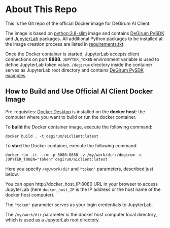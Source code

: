 # About This Repo

This is the Git repo of the official Docker image for DeGirum AI Client.

The image is based on [python:3.8-slim](https://hub.docker.com/_/python) image and contains [DeGirum PySDK](https://degirum.github.io/simple/degirum/index.html) and [JupyterLab](https://jupyter.org/install) packages.
All additional Python packages to be installed at the image creation process are listed in [requirements.txt](https://github.com/DeGirum/docker-degirum/blob/master/aiclient/requirements.txt).

Once the Docker container is started, JupyterLab accepts client connections on port **8888**.
`JUPYTER_TOKEN` environment variable is used to define JupyterLab token value.
`/degirum` directory inside the container serves as JupyterLab root directory and contains [DeGirum PySDK examples](https://github.com/DeGirum/PySDKExamples).

## How to Build and Use Official AI Client Docker Image

Pre-requisites: [Docker Desktop](https://www.docker.com/get-started/) is installed on the **docker host**: the computer where you want 
to build or run the docker container.

To **build** the Docker container image, execute the following command:

    docker build . -t degirum/aiclient:latest

To **start** the Docker container, execute the following command:

    docker run -it --rm -p 8080:8888 -v /my/work/dir:/degirum -e JUPYTER_TOKEN="token" degirum/aiclient:latest

Here you specify `/my/work/dir` and `"token"` parameters, described just below.

You can open http://docker_host_IP:8080 URL in your browser to access JupyterLab
(here `docker_host_IP` is the IP address or the host name of the docker host computer).

The `"token"` parameter serves as your login credentials to JupyterLab.

The `/my/work/dir` parameter is the docker host computer local directory, which is used as a JupyterLab root directory.
